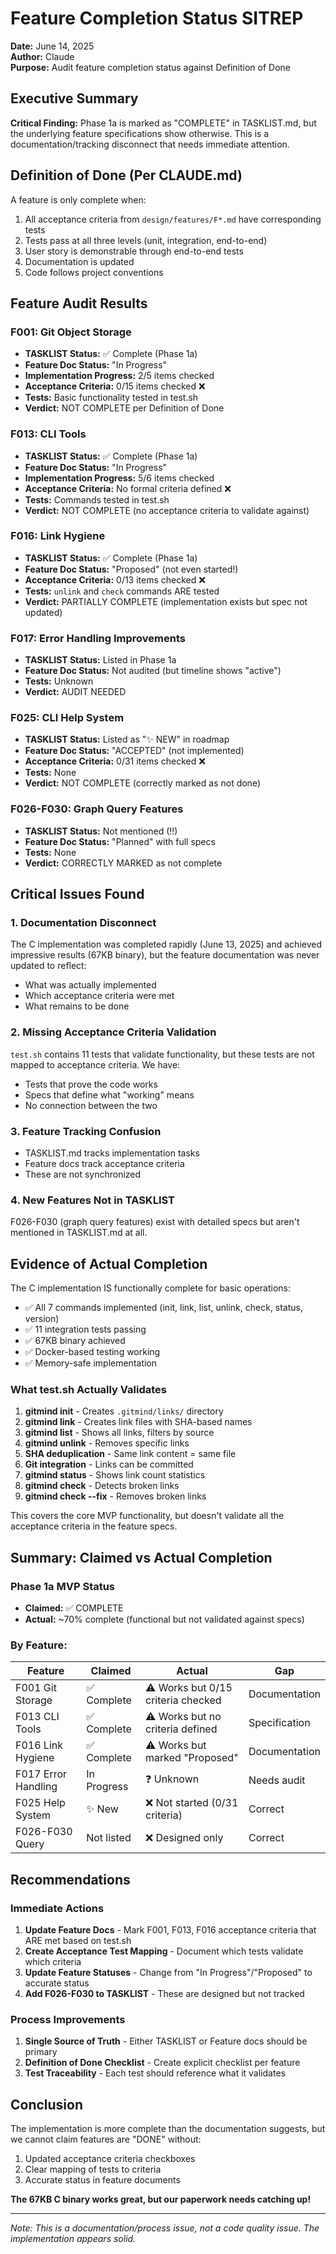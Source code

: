 # Feature Completion Status SITREP

**Date:** June 14, 2025  
**Author:** Claude  
**Purpose:** Audit feature completion status against Definition of Done

## Executive Summary

**Critical Finding:** Phase 1a is marked as "COMPLETE" in TASKLIST.md, but the underlying feature specifications show otherwise. This is a documentation/tracking disconnect that needs immediate attention.

## Definition of Done (Per CLAUDE.md)

A feature is only complete when:
1. All acceptance criteria from `design/features/F*.md` have corresponding tests
2. Tests pass at all three levels (unit, integration, end-to-end)  
3. User story is demonstrable through end-to-end tests
4. Documentation is updated
5. Code follows project conventions

## Feature Audit Results

### F001: Git Object Storage
- **TASKLIST Status:** ✅ Complete (Phase 1a)
- **Feature Doc Status:** "In Progress"
- **Implementation Progress:** 2/5 items checked
- **Acceptance Criteria:** 0/15 items checked ❌
- **Tests:** Basic functionality tested in test.sh
- **Verdict:** NOT COMPLETE per Definition of Done

### F013: CLI Tools  
- **TASKLIST Status:** ✅ Complete (Phase 1a)
- **Feature Doc Status:** "In Progress"
- **Implementation Progress:** 5/6 items checked
- **Acceptance Criteria:** No formal criteria defined ❌
- **Tests:** Commands tested in test.sh
- **Verdict:** NOT COMPLETE (no acceptance criteria to validate against)

### F016: Link Hygiene
- **TASKLIST Status:** ✅ Complete (Phase 1a)
- **Feature Doc Status:** "Proposed" (not even started!)
- **Acceptance Criteria:** 0/13 items checked ❌
- **Tests:** `unlink` and `check` commands ARE tested
- **Verdict:** PARTIALLY COMPLETE (implementation exists but spec not updated)

### F017: Error Handling Improvements
- **TASKLIST Status:** Listed in Phase 1a
- **Feature Doc Status:** Not audited (but timeline shows "active")
- **Tests:** Unknown
- **Verdict:** AUDIT NEEDED

### F025: CLI Help System
- **TASKLIST Status:** Listed as "✨ NEW" in roadmap
- **Feature Doc Status:** "ACCEPTED" (not implemented)
- **Acceptance Criteria:** 0/31 items checked ❌
- **Tests:** None
- **Verdict:** NOT COMPLETE (correctly marked as not done)

### F026-F030: Graph Query Features
- **TASKLIST Status:** Not mentioned (!!)
- **Feature Doc Status:** "Planned" with full specs
- **Tests:** None
- **Verdict:** CORRECTLY MARKED as not complete

## Critical Issues Found

### 1. Documentation Disconnect
The C implementation was completed rapidly (June 13, 2025) and achieved impressive results (67KB binary), but the feature documentation was never updated to reflect:
- What was actually implemented
- Which acceptance criteria were met
- What remains to be done

### 2. Missing Acceptance Criteria Validation
`test.sh` contains 11 tests that validate functionality, but these tests are not mapped to acceptance criteria. We have:
- Tests that prove the code works
- Specs that define what "working" means
- No connection between the two

### 3. Feature Tracking Confusion  
- TASKLIST.md tracks implementation tasks
- Feature docs track acceptance criteria
- These are not synchronized

### 4. New Features Not in TASKLIST
F026-F030 (graph query features) exist with detailed specs but aren't mentioned in TASKLIST.md at all.

## Evidence of Actual Completion

The C implementation IS functionally complete for basic operations:
- ✅ All 7 commands implemented (init, link, list, unlink, check, status, version)
- ✅ 11 integration tests passing
- ✅ 67KB binary achieved
- ✅ Docker-based testing working
- ✅ Memory-safe implementation

### What test.sh Actually Validates

1. **gitmind init** - Creates `.gitmind/links/` directory
2. **gitmind link** - Creates link files with SHA-based names
3. **gitmind list** - Shows all links, filters by source
4. **gitmind unlink** - Removes specific links
5. **SHA deduplication** - Same link content = same file
6. **Git integration** - Links can be committed
7. **gitmind status** - Shows link count statistics
8. **gitmind check** - Detects broken links
9. **gitmind check --fix** - Removes broken links

This covers the core MVP functionality, but doesn't validate all the acceptance criteria in the feature specs.

## Summary: Claimed vs Actual Completion

### Phase 1a MVP Status
- **Claimed:** ✅ COMPLETE
- **Actual:** ~70% complete (functional but not validated against specs)

### By Feature:
| Feature | Claimed | Actual | Gap |
|---------|---------|--------|-----|
| F001 Git Storage | ✅ Complete | ⚠️ Works but 0/15 criteria checked | Documentation |
| F013 CLI Tools | ✅ Complete | ⚠️ Works but no criteria defined | Specification |
| F016 Link Hygiene | ✅ Complete | ⚠️ Works but marked "Proposed" | Documentation |
| F017 Error Handling | In Progress | ❓ Unknown | Needs audit |
| F025 Help System | ✨ New | ❌ Not started (0/31 criteria) | Correct |
| F026-F030 Query | Not listed | ❌ Designed only | Correct |

## Recommendations

### Immediate Actions

1. **Update Feature Docs** - Mark F001, F013, F016 acceptance criteria that ARE met based on test.sh
2. **Create Acceptance Test Mapping** - Document which tests validate which criteria
3. **Update Feature Statuses** - Change from "In Progress"/"Proposed" to accurate status
4. **Add F026-F030 to TASKLIST** - These are designed but not tracked

### Process Improvements

1. **Single Source of Truth** - Either TASKLIST or Feature docs should be primary
2. **Definition of Done Checklist** - Create explicit checklist per feature
3. **Test Traceability** - Each test should reference what it validates

## Conclusion

The implementation is more complete than the documentation suggests, but we cannot claim features are "DONE" without:
1. Updated acceptance criteria checkboxes
2. Clear mapping of tests to criteria
3. Accurate status in feature documents

**The 67KB C binary works great, but our paperwork needs catching up!**

---

*Note: This is a documentation/process issue, not a code quality issue. The implementation appears solid.*